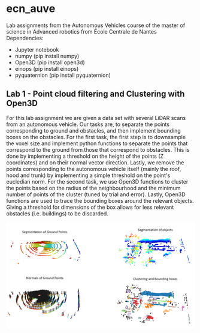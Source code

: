 # ecn_auve
Lab assignments from the Autonomous Vehicles course of the master of science in Advanced robotics from École Centrale de Nantes
Dependencies:
- Jupyter notebook
- numpy (pip install numpy)
- Open3D (pip install open3d)
- einops (pip install einops)
- pyquaternion (pip install pyquaternion) 

## Lab 1 - Point cloud filtering and Clustering with Open3D
For this lab assignment we are given a data set with several LiDAR scans from an autonomous vehicle. Our tasks are, to separate the points corresponding to ground and obstacles, and then implement bounding boxes on the obstacles.
For the first task, the first step is to downsample the voxel size and implement python functions to separate the points that correspond to the ground from those that correspond to obstacles. This is done by implementing a threshold on the height of the points (Z coordinates) and on their normal vector direction. Lastly, we remove the points corresponding to the autonomous vehicle itself (mainly the roof, hood and trunk) by implementing a simple threshold on the point's eucledian norm.
For the second task, we use Open3D functions to cluster the points based on the radius of the neighbourhood and the minimum number of points of the cluster (tuned by trial and error).
Lastly, Open3D functions are used to trace the bounding boxes around the relevant objects. Giving a threshold for dimensions of the box allows for less relevant obstacles (i.e. buildings) to be discarded.

![Results after completion](Lab1/Slide1.png)
